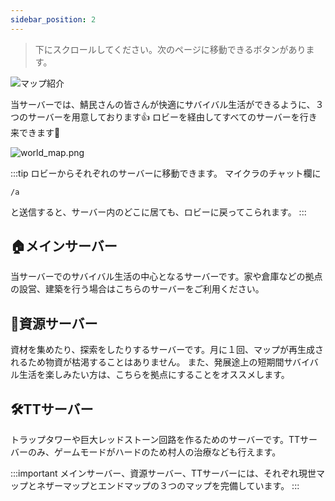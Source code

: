 ```yaml
---
sidebar_position: 2
---
```


> 下にスクロールしてください。次のページに移動できるボタンがあります。

![マップ紹介](http://guide.made-by-free.com/images/label_map.png)

当サーバーでは、鯖民さんの皆さんが快適にサバイバル生活ができるように、３つのサーバーを用意しております👍
ロビーを経由してすべてのサーバーを行き来できます🎉

![world_map.png](http://guide.made-by-free.com/images/world_map.png)

:::tip
ロビーからそれぞれのサーバーに移動できます。
マイクラのチャット欄に

```
/a
```

と送信すると、サーバー内のどこに居ても、ロビーに戻ってこられます。
:::

## 🏠メインサーバー
当サーバーでのサバイバル生活の中心となるサーバーです。家や倉庫などの拠点の設営、建築を行う場合はこちらのサーバーをご利用ください。

## 🌳資源サーバー
資材を集めたり、探索をしたりするサーバーです。月に１回、マップが再生成されるため物資が枯渇することはありません。
また、発展途上の短期間サバイバル生活を楽しみたい方は、こちらを拠点にすることをオススメします。

## 🛠️TTサーバー
トラップタワーや巨大レッドストーン回路を作るためのサーバーです。TTサーバーのみ、ゲームモードがハードのため村人の治療なども行えます。

:::important
メインサーバー、資源サーバー、TTサーバーには、それぞれ現世マップとネザーマップとエンドマップの３つのマップを完備しています。
:::